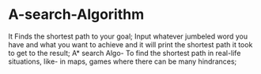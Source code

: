 # A-search-Algorithm
It Finds the shortest path to your goal;
Input whatever jumbeled word you have and what you want to achieve and it will print the shortest path it took to get to the result;
A* search Algo- To find the shortest path in real-life situations, like- in maps, games where there can be many hindrances;

